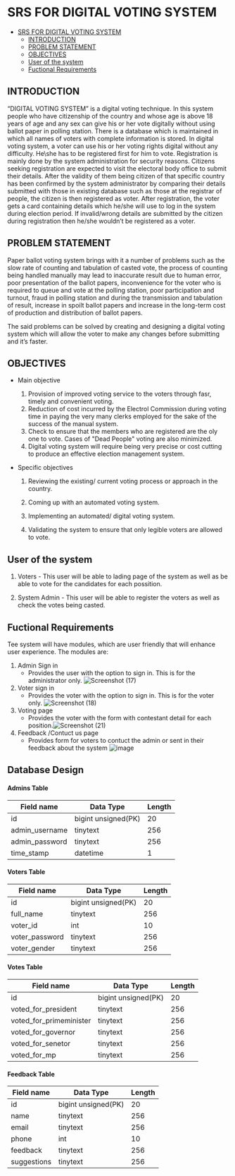 # SRS FOR DIGITAL VOTING SYSTEM

- [SRS FOR DIGITAL VOTING SYSTEM](#srs-for-digital-voting-system)
  - [INTRODUCTION](#introduction)
  - [PROBLEM STATEMENT](#problem-statement)
  - [OBJECTIVES](#objectives)
  - [User of the system](#user-of-the-system)
  - [Fuctional Requirements](#fuctional-requirements)

## INTRODUCTION

“DIGITAL VOTING SYSTEM” is a digital voting technique. In this system people who have citizenship of the country and whose age is above 18 years of age and any sex can give his or her vote digitally without using ballot paper in polling station. There is a database which is maintained in which all names of voters with complete information is stored. In digital voting system, a voter can use his or her voting rights digital without any difficulty. He\she has to be registered first for him to vote. Registration is mainly done by the system administration for security reasons. Citizens seeking registration are expected to visit the electoral body office to submit their details. After the validity of them being citizen of that specific country has been confirmed by the system administrator by comparing their details submitted with those in existing database such as those at the registrar of people, the citizen is then registered as voter. After registration, the voter gets a card containing details which he/she will use to log in the system during election period. If invalid/wrong details are submitted by the citizen during registration then he/she wouldn’t be registered as a voter.

## PROBLEM STATEMENT

Paper ballot voting system brings with it a number of problems such as the slow rate of counting and tabulation of casted vote, the process of counting being handled manually may lead to inaccurate result due to human error, poor presentation of the ballot papers, inconvenience for the voter who is required to queue and vote at the polling station, poor participation and turnout, fraud in polling station and during the transmission and tabulation of result, increase in spoilt ballot papers and increase in the long-term cost of production and distribution of ballot papers.

The said problems can be solved by creating and designing a digital voting system which will allow the voter to make any changes before submitting and it’s faster.

## OBJECTIVES

- Main objective
  1. Provision of improved voting service to the voters through fasr, timely and convenient voting.
  2. Reduction of cost incurred by the Electrol Commission during voting time in paying the very many clerks employed for the sake of the success of the manual system.
  3. Check to ensure that the members who are registered are the oly one to vote. Cases of "Dead People" voting are also minimized.
  4. Digital voting system will require being very precise or cost cutting to produce an effective election management system.

- Specific objectives
  1. Reviewing the existing/ current voting process or approach in the country.

  2. Coming up with an automated voting system.

  3. Implementing an automated/ digital voting system.

  4. Validating the system to ensure that only legible voters are allowed to vote.
  
## User of the system

 1. Voters - This user will be able to lading page of the system as well as be able to vote for the candidates for each possition.

 2. System Admin - This user will be able to register the voters as well as check the votes being casted.

## Fuctional Requirements

Tee system will have modules, which are user friendly that will enhance user experience. The modules are:

1. Admin Sign in
   - Provides the user with the option to sign in. This is for the administrator only.
  ![Screenshot (17)](https://user-images.githubusercontent.com/72855022/126981872-c1897b6e-bc4b-4b76-b800-1c46f5fddde2.png)
2. Voter sign in
   - Provides the voter with the option to sign in. This is for the voter only.
  ![Screenshot (18)](https://user-images.githubusercontent.com/72855022/126981946-8ce66b51-6a9a-4d24-865d-c65fad06c24d.png)
3. Voting page
   - Provides the voter with the form with contestant detail for each position.![Screenshot (21)](https://user-images.githubusercontent.com/72855022/126982133-018f76c8-6ab6-4f31-bfe2-b3a8c0e77a89.png)
4. Feedback /Contuct us page
   - Provides form for voters to contuct the admin or sent in their feedback about the system
   ![image](https://user-images.githubusercontent.com/72855022/127014862-0c47f8a8-9c57-47de-95b2-eac73ab4b2f4.png)

## Database Design

#### Admins Table

  | Field name   | Data Type          | Length |
  |--------------|--------------------|--------|
  | id           |bigint unsigned(PK) | 20     |
  |admin_username|tinytext            |256     |
  |admin_password|tinytext            |256     |
  |time_stamp    |datetime            |1       |

#### Voters Table

  | Field name   | Data Type          | Length |
  |--------------|--------------------|--------|
  | id           |bigint unsigned(PK) | 20     |
  |full_name     |tinytext            |256     |
  |voter_id      |int                 |10      |
  |voter_password|tinytext            | 256    |
  |voter_gender  |tinytext            |256     |
  
#### Votes Table

  |Field name             | Data Type          | Length |
  |-----------------------|--------------------|--------|
  | id                    |bigint unsigned(PK) | 20     |
  |voted_for_president    |tinytext            |256     |
  |voted_for_primeminister|tinytext            |256     |
  |voted_for_governor     |tinytext            | 256    |
  |voted_for_senetor      |tinytext            |256     |
  |voted_for_mp           |tinytext            |256     |
  
#### Feedback Table

  |Field name  | Data Type          | Length |
  |------------|--------------------|--------|
  | id         |bigint unsigned(PK) | 20     |
  |name        |tinytext            |256     |
  |email      |tinytext            |256     |
  |phone       |int                 | 10     |
  |feedback   |tinytext            |256     |
  |suggestions |tinytext            |256     |
